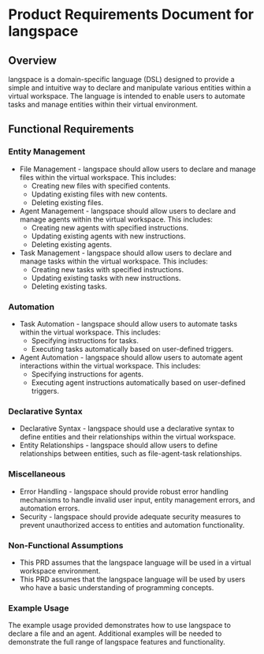 # Product Requirements Document for langspace

## Overview

langspace is a domain-specific language (DSL) designed to provide a simple and intuitive way to declare and manipulate various entities within a virtual workspace. The language is intended to enable users to automate tasks and manage entities within their virtual environment.

## Functional Requirements

### Entity Management

* File Management - langspace should allow users to declare and manage files within the virtual workspace. This includes:
  * Creating new files with specified contents.
  * Updating existing files with new contents.
  * Deleting existing files.
* Agent Management - langspace should allow users to declare and manage agents within the virtual workspace. This includes:
  * Creating new agents with specified instructions.
  * Updating existing agents with new instructions.
  * Deleting existing agents.
* Task Management - langspace should allow users to declare and manage tasks within the virtual workspace. This includes:
  * Creating new tasks with specified instructions.
  * Updating existing tasks with new instructions.
  * Deleting existing tasks.

### Automation

* Task Automation - langspace should allow users to automate tasks within the virtual workspace. This includes:
  * Specifying instructions for tasks.
  * Executing tasks automatically based on user-defined triggers.
* Agent Automation - langspace should allow users to automate agent interactions within the virtual workspace. This includes:
  * Specifying instructions for agents.
  * Executing agent instructions automatically based on user-defined triggers.

### Declarative Syntax

* Declarative Syntax - langspace should use a declarative syntax to define entities and their relationships within the virtual workspace.
* Entity Relationships - langspace should allow users to define relationships between entities, such as file-agent-task relationships.

### Miscellaneous

* Error Handling - langspace should provide robust error handling mechanisms to handle invalid user input, entity management errors, and automation errors.
* Security - langspace should provide adequate security measures to prevent unauthorized access to entities and automation functionality.

### Non-Functional Assumptions

* This PRD assumes that the langspace language will be used in a virtual workspace environment.
* This PRD assumes that the langspace language will be used by users who have a basic understanding of programming concepts.

### Example Usage

The example usage provided demonstrates how to use langspace to declare a file and an agent. Additional examples will be needed to demonstrate the full range of langspace features and functionality.